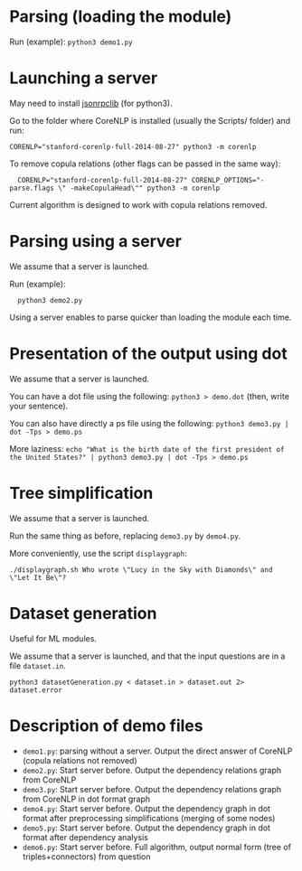 
Parsing (loading the module)
============================

Run (example):
  `python3 demo1.py`

Launching a server
==================

May need to install [jsonrpclib](https://github.com/tcalmant/jsonrpclib) (for python3).

Go to the folder where CoreNLP is installed (usually the Scripts/ folder) and run:

```
CORENLP="stanford-corenlp-full-2014-08-27" python3 -m corenlp
```

To remove copula relations (other flags can be passed in the same way):

```
  CORENLP="stanford-corenlp-full-2014-08-27" CORENLP_OPTIONS="-parse.flags \" -makeCopulaHead\"" python3 -m corenlp
```

Current algorithm is designed to work with copula relations removed.


Parsing using a server
======================

We assume that a server is launched.

Run (example):
```
  python3 demo2.py
```

Using a server enables to parse quicker than loading the module each time.


Presentation of the output using dot
====================================

We assume that a server is launched.

You can have a dot file using the following: `python3 > demo.dot` (then, write
your sentence).

You can also have directly a ps file using the following: `python3 demo3.py | dot -Tps > demo.ps`

More laziness: `echo "What is the birth date of the first president of the United States?" | python3 demo3.py | dot -Tps > demo.ps`


Tree simplification
===================

We assume that a server is launched.

Run the same thing as before, replacing `demo3.py` by `demo4.py`.

More conveniently, use the script `displaygraph`:
```
./displaygraph.sh Who wrote \"Lucy in the Sky with Diamonds\" and \"Let It Be\"?
```

Dataset generation
==================

Useful for ML modules.

We assume that a server is launched, and that the input questions are in a file `dataset.in`.

```
python3 datasetGeneration.py < dataset.in > dataset.out 2> dataset.error
```


Description of demo files
=========================

* `demo1.py`: parsing without a server. Output the direct answer of CoreNLP (copula relations not removed)
* `demo2.py`: Start server before. Output the dependency relations graph from CoreNLP
* `demo3.py`: Start server before. Output the dependency relations graph from CoreNLP in dot format graph
* `demo4.py`: Start server before. Output the dependency graph in dot format after preprocessing simplifications (merging of some nodes)
* `demo5.py`: Start server before. Output the dependency graph in dot format after dependency analysis
* `demo6.py`: Start server before. Full algorithm, output normal form (tree of triples+connectors) from question
